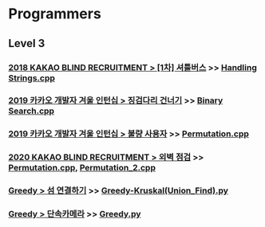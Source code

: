 # Programmers

## Level 3

### [2018 KAKAO BLIND RECRUITMENT > [1차] 셔틀버스](https://programmers.co.kr/learn/courses/30/lessons/17678) >> [Handling Strings.cpp](JY_shuttle_bus.cpp)

### [2019 카카오 개발자 겨울 인턴십 > 징검다리 건너기](https://programmers.co.kr/learn/courses/30/lessons/64062) >> [Binary Search.cpp](JY_cross_bridge.cpp)

### [2019 카카오 개발자 겨울 인턴십 > 불량 사용자](https://programmers.co.kr/learn/courses/30/lessons/64064) >> [Permutation.cpp](JY_bad_user_2.cpp)

### [2020 KAKAO BLIND RECRUITMENT > 외벽 점검](https://programmers.co.kr/learn/courses/30/lessons/60062) >> [Permutation.cpp](JY_outer_wall_3.cpp), [Permutation_2.cpp](JY_outer_wall_2.cpp)

### [Greedy > 섬 연결하기](https://programmers.co.kr/learn/courses/30/lessons/42861) >> [Greedy-Kruskal(Union_Find).py](JY_connect_island.py)

### [Greedy > 단속카메라](https://programmers.co.kr/learn/courses/30/lessons/42884) >> [Greedy.py](JY_enforcement_camera.py)


